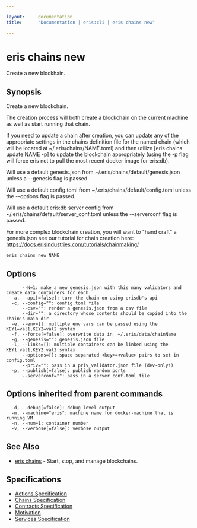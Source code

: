 ```yaml
---

layout:     documentation
title:      "Documentation | eris:cli | eris chains new"

---
```


# eris chains new

Create a new blockhain.

## Synopsis

Create a new blockchain.

The creation process will both create a blockchain on the current machine
as well as start running that chain.

If you need to update a chain after creation, you can update any of the
appropriate settings in the chains definition file for the named chain
(which will be located at ~/.eris/chains/NAME.toml) and then
utilize [eris chains update NAME -p] to update the blockchain appropriately
(using the -p flag will force eris not to pull the most recent docker image
for eris:db).

Will use a default genesis.json from ~/.eris/chains/default/genesis.json
unless a --genesis flag is passed.

Will use a default config.toml from ~/.eris/chains/default/config.toml
unless the --options flag is passed.

Will use a default eris:db server config from ~/.eris/chains/default/server_conf.toml
unless the --serverconf flag is passed.

For more complex blockchain creation, you will want to "hand craft" a genesis.json
see our tutorial for chain creation here:
https://docs.erisindustries.com/tutorials/chainmaking/

```bash
eris chains new NAME
```

## Options

```
      --N=1: make a new genesis.json with this many validators and create data containers for each
  -a, --api[=false]: turn the chain on using erisdb's api
  -c, --config="": config.toml file
      --csv="": render a genesis.json from a csv file
      --dir="": a directory whose contents should be copied into the chain's main dir
  -e, --env=[]: multiple env vars can be passed using the KEY1=val1,KEY2=val2 syntax
  -f, --force[=false]: overwrite data in  ~/.eris/data/chainName
  -g, --genesis="": genesis.json file
  -l, --links=[]: multiple containers can be linked using the KEY1:val1,KEY2:val2 syntax
      --options=[]: space separated <key>=<value> pairs to set in config.toml
      --priv="": pass in a priv_validator.json file (dev-only!)
  -p, --publish[=false]: publish random ports
      --serverconf="": pass in a server_conf.toml file
```

## Options inherited from parent commands

```
  -d, --debug[=false]: debug level output
  -m, --machine="eris": machine name for docker-machine that is running VM
  -n, --num=1: container number
  -v, --verbose[=false]: verbose output
```

## See Also

* [eris chains](https://docs.erisindustries.com/documentation/eris-cli/0.11.0/eris_chains/)	 - Start, stop, and manage blockchains.

## Specifications

* [Actions Specification](https://docs.erisindustries.com/documentation/eris-cli/0.11.0/actions_specification/)
* [Chains Specification](https://docs.erisindustries.com/documentation/eris-cli/0.11.0/chains_specification/)
* [Contracts Specification](https://docs.erisindustries.com/documentation/eris-cli/0.11.0/contracts_specification/)
* [Motivation](https://docs.erisindustries.com/documentation/eris-cli/0.11.0/motivation/)
* [Services Specification](https://docs.erisindustries.com/documentation/eris-cli/0.11.0/services_specification/)

